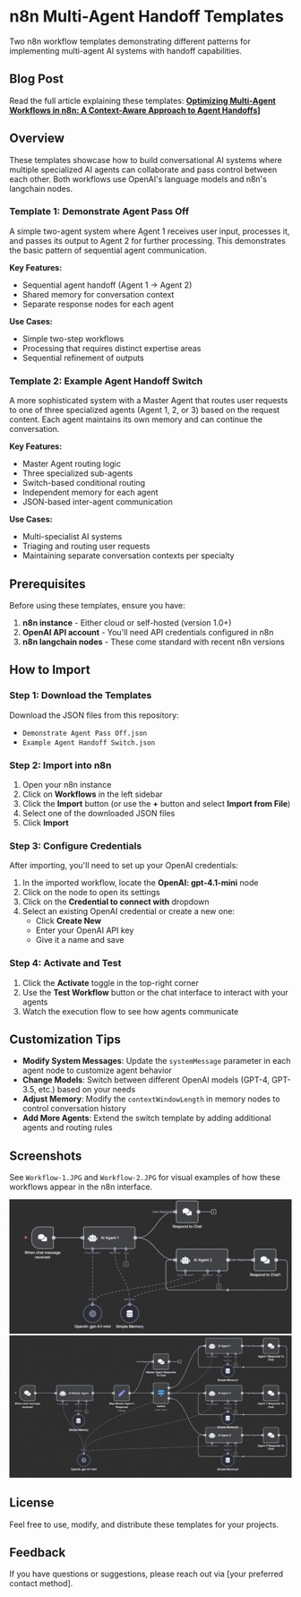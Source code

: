 # n8n Multi-Agent Handoff Templates

Two n8n workflow templates demonstrating different patterns for implementing multi-agent AI systems with handoff capabilities.

## Blog Post

Read the full article explaining these templates: **[Optimizing Multi-Agent Workflows in n8n: A Context-Aware Approach to Agent Handoffs](https://dev.to/alexretana/optimizing-multi-agent-workflows-in-n8n-a-context-aware-approach-to-agent-handoffs-1hc4)]**

## Overview

These templates showcase how to build conversational AI systems where multiple specialized AI agents can collaborate and pass control between each other. Both workflows use OpenAI's language models and n8n's langchain nodes.

### Template 1: Demonstrate Agent Pass Off

A simple two-agent system where Agent 1 receives user input, processes it, and passes its output to Agent 2 for further processing. This demonstrates the basic pattern of sequential agent communication.

**Key Features:**
- Sequential agent handoff (Agent 1 → Agent 2)
- Shared memory for conversation context
- Separate response nodes for each agent

**Use Cases:**
- Simple two-step workflows
- Processing that requires distinct expertise areas
- Sequential refinement of outputs

### Template 2: Example Agent Handoff Switch

A more sophisticated system with a Master Agent that routes user requests to one of three specialized agents (Agent 1, 2, or 3) based on the request content. Each agent maintains its own memory and can continue the conversation.

**Key Features:**
- Master Agent routing logic
- Three specialized sub-agents
- Switch-based conditional routing
- Independent memory for each agent
- JSON-based inter-agent communication

**Use Cases:**
- Multi-specialist AI systems
- Triaging and routing user requests
- Maintaining separate conversation contexts per specialty

## Prerequisites

Before using these templates, ensure you have:

1. **n8n instance** - Either cloud or self-hosted (version 1.0+)
2. **OpenAI API account** - You'll need API credentials configured in n8n
3. **n8n langchain nodes** - These come standard with recent n8n versions

## How to Import

### Step 1: Download the Templates

Download the JSON files from this repository:
- `Demonstrate Agent Pass Off.json`
- `Example Agent Handoff Switch.json`

### Step 2: Import into n8n

1. Open your n8n instance
2. Click on **Workflows** in the left sidebar
3. Click the **Import** button (or use the **+** button and select **Import from File**)
4. Select one of the downloaded JSON files
5. Click **Import**

### Step 3: Configure Credentials

After importing, you'll need to set up your OpenAI credentials:

1. In the imported workflow, locate the **OpenAI: gpt-4.1-mini** node
2. Click on the node to open its settings
3. Click on the **Credential to connect with** dropdown
4. Select an existing OpenAI credential or create a new one:
   - Click **Create New**
   - Enter your OpenAI API key
   - Give it a name and save

### Step 4: Activate and Test

1. Click the **Activate** toggle in the top-right corner
2. Use the **Test Workflow** button or the chat interface to interact with your agents
3. Watch the execution flow to see how agents communicate

## Customization Tips

- **Modify System Messages**: Update the `systemMessage` parameter in each agent node to customize agent behavior
- **Change Models**: Switch between different OpenAI models (GPT-4, GPT-3.5, etc.) based on your needs
- **Adjust Memory**: Modify the `contextWindowLength` in memory nodes to control conversation history
- **Add More Agents**: Extend the switch template by adding additional agents and routing rules

## Screenshots

See `Workflow-1.JPG` and `Workflow-2.JPG` for visual examples of how these workflows appear in the n8n interface.

![ScreenShot of Workflow 1](https://github.com/alexretana/n8n-multi-agent-handoff-templates/blob/main/Workflow-1.JPG)
![ScreenShot of Workflow 2](https://github.com/alexretana/n8n-multi-agent-handoff-templates/blob/main/Workflow-2.JPG)

## License

Feel free to use, modify, and distribute these templates for your projects.

## Feedback

If you have questions or suggestions, please reach out via [your preferred contact method].
